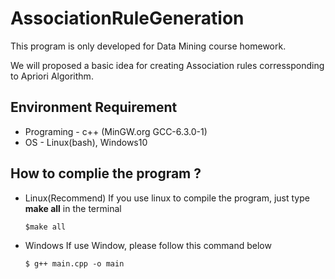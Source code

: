 # AssociationRuleGeneration
This program is only developed for Data Mining course homework.

We will proposed a basic idea for creating Association rules corressponding to Apriori Algorithm. 

## Environment Requirement
* Programing - c++ (MinGW.org GCC-6.3.0-1)
* OS - Linux(bash), Windows10

## How to complie the program ?

* Linux(Recommend)
  If you use linux to compile the program, just type **make all** in the terminal 
  ```
  $make all
  ```
* Windows
  If use Window, please follow this command below
  ```
  $ g++ main.cpp -o main
  ```

